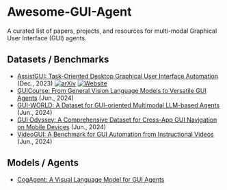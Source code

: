 # Awesome-GUI-Agent
A curated list of papers, projects, and resources for multi-modal Graphical User Interface (GUI) agents.

## Datasets / Benchmarks
+ [AssistGUI: Task-Oriented Desktop Graphical User Interface Automation](https://showlab.github.io/assistgui/) (Dec., 2023)
  [![arXiv](https://img.shields.io/badge/arXiv-b31b1b.svg)](https://arxiv.org/abs/2401.07781)
  [![Website](https://img.shields.io/badge/Website-9cf)](https://showlab.github.io/assistgui/)
+ [GUICourse: From General Vision Language Models to Versatile GUI Agents](https://arxiv.org/pdf/2406.11317) (Jun., 2024)
+ [GUI-WORLD: A Dataset for GUI-oriented Multimodal LLM-based Agents](https://arxiv.org/abs/2406.10819) (Jun., 2024)
+ [GUI Odyssey: A Comprehensive Dataset for Cross-App GUI Navigation on Mobile Devices](https://arxiv.org/abs/2406.10819) (Jun., 2024)
+ [VideoGUI: A Benchmark for GUI Automation from Instructional Videos](https://showlab.github.io/videogui/) (Jun., 2024)

## Models / Agents
- [CogAgent: A Visual Language Model for GUI Agents](https://arxiv.org/abs/2312.08914)
